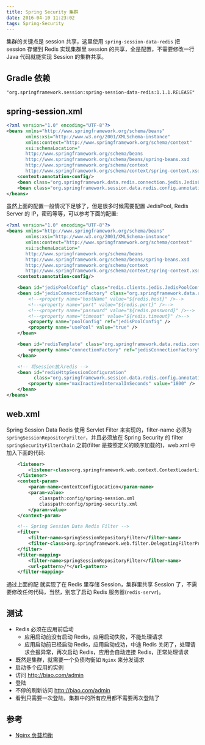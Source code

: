 ```yaml
---
title: Spring Security 集群
date: 2016-04-10 11:23:02
tags: Spring-Security
---
```


集群的关键点是 session 共享，这里使用 `spring-session-data-redis` 把 session 存储到 Redis 实现集群里 session 的共享，全是配置，不需要修改一行 Java 代码就能实现 Session 的集群共享。

<!--more-->

## Gradle 依赖
```
"org.springframework.session:spring-session-data-redis:1.1.1.RELEASE"
```

## spring-session.xml
```xml
<?xml version="1.0" encoding="UTF-8"?>
<beans xmlns="http://www.springframework.org/schema/beans"
       xmlns:xsi="http://www.w3.org/2001/XMLSchema-instance"
       xmlns:context="http://www.springframework.org/schema/context"
       xsi:schemaLocation="
       http://www.springframework.org/schema/beans
       http://www.springframework.org/schema/beans/spring-beans.xsd
       http://www.springframework.org/schema/context
       http://www.springframework.org/schema/context/spring-context.xsd">
    <context:annotation-config/>
    <bean class="org.springframework.data.redis.connection.jedis.JedisConnectionFactory"/>
    <bean class="org.springframework.session.data.redis.config.annotation.web.http.RedisHttpSessionConfiguration"/>
</beans>
```

虽然上面的配置一般情况下足够了，但是很多时候需要配置 JedisPool, Redis Server 的 IP，密码等等，可以参考下面的配置:

```xml
<?xml version="1.0" encoding="UTF-8"?>
<beans xmlns="http://www.springframework.org/schema/beans"
       xmlns:xsi="http://www.w3.org/2001/XMLSchema-instance"
       xmlns:context="http://www.springframework.org/schema/context"
       xsi:schemaLocation="
       http://www.springframework.org/schema/beans
       http://www.springframework.org/schema/beans/spring-beans.xsd
       http://www.springframework.org/schema/context
       http://www.springframework.org/schema/context/spring-context.xsd">
    <context:annotation-config/>

    <bean id="jedisPoolConfig" class="redis.clients.jedis.JedisPoolConfig"/>
    <bean id="jedisConnectionFactory" class="org.springframework.data.redis.connection.jedis.JedisConnectionFactory">
        <!--<property name="hostName" value="${redis.host}" />-->
        <!--<property name="port" value="${redis.port}" />-->
        <!--<property name="password" value="${redis.password}" />-->
        <!--<property name="timeout" value="${redis.timeout}" />-->
        <property name="poolConfig" ref="jedisPoolConfig" />
        <property name="usePool" value="true" />
    </bean>

    <bean id="redisTemplate" class="org.springframework.data.redis.core.StringRedisTemplate">
        <property name="connectionFactory" ref="jedisConnectionFactory" />
    </bean>

    <!-- 将session放入redis -->
    <bean id="redisHttpSessionConfiguration"
          class="org.springframework.session.data.redis.config.annotation.web.http.RedisHttpSessionConfiguration">
        <property name="maxInactiveIntervalInSeconds" value="1800" />
    </bean>
</beans>
```

## web.xml
Spring Session Data Redis 使用 Servlet Filter 来实现的，filter-name 必须为 `springSessionRepositoryFilter`，并且必须放在 Spring Security 的 filter `springSecurityFilterChain` 之前(filter 是按照定义的顺序加载的)，web.xml 中加入下面的代码:

```xml
    <listener>
        <listener-class>org.springframework.web.context.ContextLoaderListener</listener-class>
    </listener>
    <context-param>
        <param-name>contextConfigLocation</param-name>
        <param-value>
            classpath:config/spring-session.xml
            classpath:config/spring-security.xml
        </param-value>
    </context-param>

    <!-- Spring Session Data Redis Filter -->
    <filter>
        <filter-name>springSessionRepositoryFilter</filter-name>
        <filter-class>org.springframework.web.filter.DelegatingFilterProxy</filter-class>
    </filter>
    <filter-mapping>
        <filter-name>springSessionRepositoryFilter</filter-name>
        <url-pattern>/*</url-pattern>
    </filter-mapping>
```

通过上面的配 就实现了在 Redis 里存储 Session，集群里共享 Session 了，不需要修改任何代码，当然，别忘了启动 Redis 服务器(`redis-servr`)。

## 测试
* Redis 必须在应用前启动
    * 应用启动前没有启动 Redis，应用启动失败，不能处理请求
    * 应用启动前已经启动 Redis，应用启动成功，中途 Redis 关闭了，处理请求会报异常，再次启动 Redis，应用会自动连接 Redis，正常处理请求
* 既然是集群，就需要一个负债均衡如 `Nginx` 来分发请求
* 启动多个应用的实例
* 访问 <http://biao.com/admin>
* 登陆
* 不停的刷新访问 <http://biao.com/admin>
* 看到只需要一次登陆，集群中的所有应用都不需要再次登陆了

## 参考
* [Nginx 负载均衡](http://qtdebug.com/spring-web/Nginx%20负载均衡.html)

